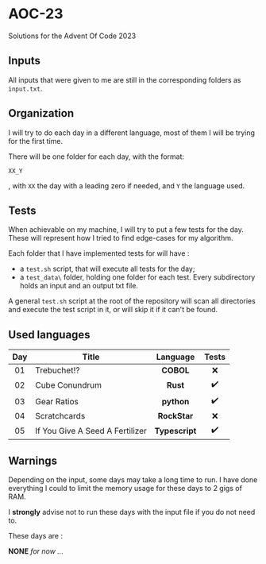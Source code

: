 # AOC-23
Solutions for the Advent Of Code 2023

## Inputs
All inputs that were given to me are still in the corresponding folders as `input.txt`.

## Organization
I will try to do each day in a different language, most of them I will be trying for the first time.

There will be one folder for each day, with the format:

`XX_Y`

, with `XX` the day with a leading zero if needed, and `Y` the language used.

## Tests
When achievable on my machine, I will try to put a few tests for the day. These will represent how I tried to find edge-cases for my algorithm.

Each folder that I have implemented tests for will have :

- a `test.sh` script, that will execute all tests for the day;
- a `test_data\` folder, holding one folder for each test. Every subdirectory holds an input and an output txt file.

A general `test.sh` script at the root of the repository will scan all directories and execute the test script in it, or will skip it if it can't be found.

## Used languages 

| Day 	| Title								| Language 			| Tests 				|
| :-: 	| -----                           	| :--------:		| :---: 				|
| 01  	| Trebuchet!?                     	| **COBOL** 		| :x: 					|
| 02  	| Cube Conundrum                  	| **Rust** 			| :heavy_check_mark: 	|
| 03  	| Gear Ratios                     	| **python** 		| :heavy_check_mark: 	|
| 04  	| Scratchcards                		| **RockStar** 		| :x: 					|
| 05  	| If You Give A Seed A Fertilizer 	| **Typescript** 	| :heavy_check_mark: 	|

## Warnings

Depending on the input, some days may take a long time to run. I have done everything I could to limit the memory usage for these days to 2 gigs of RAM.

I **strongly** advise not to run these days with the input file if you do not need to.

These days are : 

**NONE** *for now ...*
